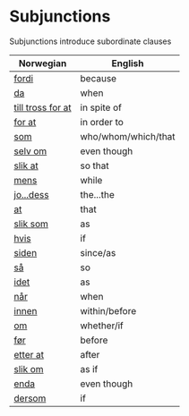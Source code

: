# Subjunctions

Subjunctions introduce subordinate clauses

| Norwegian | English |
| --- | --- |
| [fordi](https://www.ordnett.no/search?language=no&phrase=fordi) | because |
| [da](https://www.ordnett.no/search?language=no&phrase=da) | when |
| [till tross for at](https://www.ordnett.no/search?language=no&phrase=till%20tross%20for%20at) | in spite of |
| [for at](https://www.ordnett.no/search?language=no&phrase=for%20at) | in order to |
| [som](https://www.ordnett.no/search?language=no&phrase=som) | who/whom/which/that |
| [selv om](https://www.ordnett.no/search?language=no&phrase=selv%20om) | even though |
| [slik at](https://www.ordnett.no/search?language=no&phrase=slik%20at) | so that |
| [mens](https://www.ordnett.no/search?language=no&phrase=mens) | while |
| [jo...dess](https://www.ordnett.no/search?language=no&phrase=jo...dess) | the...the |
| [at](https://www.ordnett.no/search?language=no&phrase=at) | that |
| [slik som](https://www.ordnett.no/search?language=no&phrase=slik%20som) | as |
| [hvis](https://www.ordnett.no/search?language=no&phrase=hvis) | if |
| [siden](https://www.ordnett.no/search?language=no&phrase=siden) | since/as |
| [så](https://www.ordnett.no/search?language=no&phrase=så) | so |
| [idet](https://www.ordnett.no/search?language=no&phrase=idet) | as |
| [når](https://www.ordnett.no/search?language=no&phrase=når) | when |
| [innen](https://www.ordnett.no/search?language=no&phrase=innen) | within/before |
| [om](https://www.ordnett.no/search?language=no&phrase=om) | whether/if |
| [før](https://www.ordnett.no/search?language=no&phrase=før) | before |
| [etter at](https://www.ordnett.no/search?language=no&phrase=etter%20at) | after |
| [slik om](https://www.ordnett.no/search?language=no&phrase=slik%20om) | as if |
| [enda](https://www.ordnett.no/search?language=no&phrase=enda) | even though |
| [dersom](https://www.ordnett.no/search?language=no&phrase=dersom) | if |


